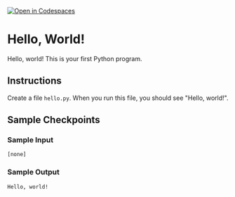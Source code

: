 [![Open in Codespaces](https://classroom.github.com/assets/launch-codespace-2972f46106e565e64193e422d61a12cf1da4916b45550586e14ef0a7c637dd04.svg)](https://classroom.github.com/open-in-codespaces?assignment_repo_id=18412698)
# Hello, World!

Hello, world! This is your first Python program.

## Instructions

Create a file `hello.py`. When you run this file, you should see "Hello, world!".

## Sample Checkpoints

### Sample Input

```
[none]
```

### Sample Output

```
Hello, world!
```
